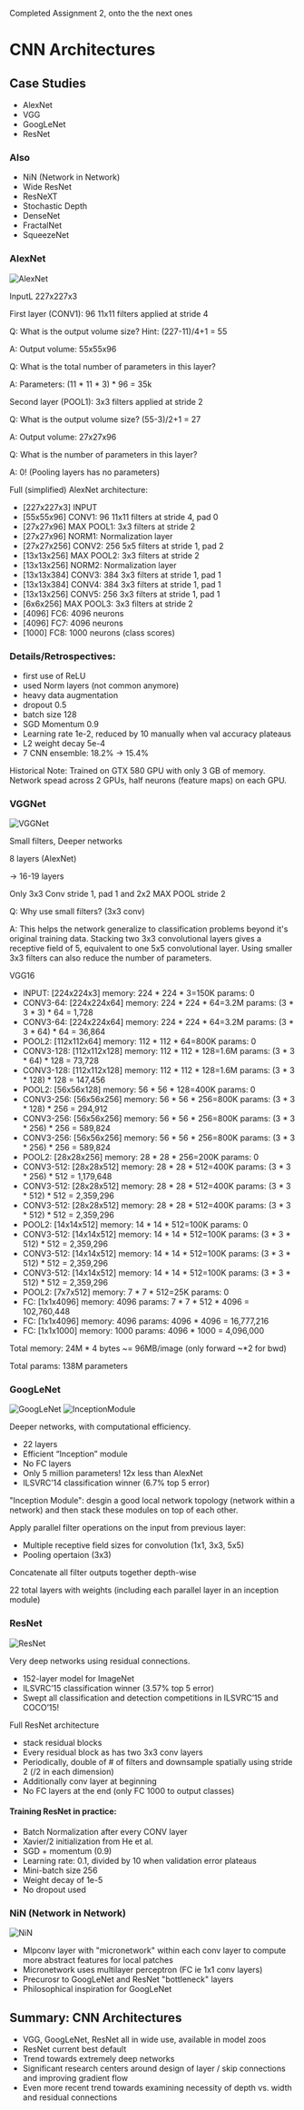 Completed Assignment 2, onto the the next ones

# CNN Architectures

## Case Studies
- AlexNet
- VGG
- GoogLeNet
- ResNet

### Also
- NiN (Network in Network)
- Wide ResNet
- ResNeXT
- Stochastic Depth
- DenseNet
- FractalNet
- SqueezeNet

### AlexNet
![AlexNet](alexnet.png)

InputL 227x227x3

First layer (CONV1): 96 11x11 filters applied at stride 4

Q: What is the output volume size? Hint: (227-11)/4+1 = 55

A: Output volume: 55x55x96

Q: What is the total number of parameters in this layer?

A: Parameters: (11 * 11 * 3) * 96 = 35k

Second layer (POOL1): 3x3 filters applied at stride 2

Q: What is the output volume size? (55-3)/2+1 = 27

A: Output volume: 27x27x96

Q: What is the number of parameters in this layer?

A: 0! (Pooling layers has no parameters)

Full (simplified) AlexNet architecture:

- [227x227x3] INPUT
- [55x55x96] CONV1: 96 11x11 filters at stride 4, pad 0
- [27x27x96] MAX POOL1: 3x3 filters at stride 2
- [27x27x96] NORM1: Normalization layer
- [27x27x256] CONV2: 256 5x5 filters at stride 1, pad 2
- [13x13x256] MAX POOL2: 3x3 filters at stride 2
- [13x13x256] NORM2: Normalization layer
- [13x13x384] CONV3: 384 3x3 filters at stride 1, pad 1
- [13x13x384] CONV4: 384 3x3 filters at stride 1, pad 1
- [13x13x256] CONV5: 256 3x3 filters at stride 1, pad 1
- [6x6x256] MAX POOL3: 3x3 filters at stride 2
- [4096] FC6: 4096 neurons
- [4096] FC7: 4096 neurons
- [1000] FC8: 1000 neurons (class scores)

### Details/Retrospectives:
- first use of ReLU
- used Norm layers (not common anymore)
- heavy data augmentation
- dropout 0.5
- batch size 128
- SGD Momentum 0.9
- Learning rate 1e-2, reduced by 10
manually when val accuracy plateaus
- L2 weight decay 5e-4
- 7 CNN ensemble: 18.2% -> 15.4%


Historical Note: Trained on GTX 580 GPU with only 3 GB of memory. Network spead across 2 GPUs, half neurons (feature maps) on each GPU.

### VGGNet

![VGGNet](vggnet.png)

Small filters, Deeper networks

8 layers (AlexNet)

-> 16-19 layers

Only 3x3 Conv stride 1, pad 1 and 2x2 MAX POOL stride 2

Q: Why use small filters? (3x3 conv)

A: This helps the network generalize to classification problems beyond it's original training data. Stacking two 3x3 convolutional layers gives a receptive field of 5, equivalent to one 5x5 convolutional layer. Using smaller 3x3 filters can also reduce the number of parameters.

VGG16

- INPUT: [224x224x3] memory: 224 * 224 * 3=150K params: 0
- CONV3-64: [224x224x64] memory: 224 * 224 * 64=3.2M params: (3 * 3 * 3) * 64 = 1,728
- CONV3-64: [224x224x64] memory: 224 * 224 * 64=3.2M params: (3 * 3 * 64) * 64 = 36,864
- POOL2: [112x112x64] memory: 112 * 112 * 64=800K params: 0
- CONV3-128: [112x112x128] memory: 112 * 112 * 128=1.6M params: (3 * 3 * 64) * 128 = 73,728
- CONV3-128: [112x112x128] memory: 112 * 112 * 128=1.6M params: (3 * 3 * 128) * 128 = 147,456
- POOL2: [56x56x128] memory: 56 * 56 * 128=400K params: 0
- CONV3-256: [56x56x256] memory: 56 * 56 * 256=800K params: (3 * 3 * 128) * 256 = 294,912
- CONV3-256: [56x56x256] memory: 56 * 56 * 256=800K params: (3 * 3 * 256) * 256 = 589,824
- CONV3-256: [56x56x256] memory: 56 * 56 * 256=800K params: (3 * 3 * 256) * 256 = 589,824
- POOL2: [28x28x256] memory: 28 * 28 * 256=200K params: 0
- CONV3-512: [28x28x512] memory: 28 * 28 * 512=400K params: (3 * 3 * 256) * 512 = 1,179,648
- CONV3-512: [28x28x512] memory: 28 * 28 * 512=400K params: (3 * 3 * 512) * 512 = 2,359,296
- CONV3-512: [28x28x512] memory: 28 * 28 * 512=400K params: (3 * 3 * 512) * 512 = 2,359,296
- POOL2: [14x14x512] memory: 14 * 14 * 512=100K params: 0
- CONV3-512: [14x14x512] memory: 14 * 14 * 512=100K params: (3 * 3 * 512) * 512 = 2,359,296
- CONV3-512: [14x14x512] memory: 14 * 14 * 512=100K params: (3 * 3 * 512) * 512 = 2,359,296
- CONV3-512: [14x14x512] memory: 14 * 14 * 512=100K params: (3 * 3 * 512) * 512 = 2,359,296
- POOL2: [7x7x512] memory: 7 * 7 * 512=25K params: 0
- FC: [1x1x4096] memory: 4096 params: 7 * 7 * 512 * 4096 = 102,760,448
- FC: [1x1x4096] memory: 4096 params: 4096 * 4096 = 16,777,216
- FC: [1x1x1000] memory: 1000 params: 4096 * 1000 = 4,096,000

Total memory: 24M * 4 bytes ~= 96MB/image (only forward ~*2 for bwd)

Total params: 138M parameters

### GoogLeNet

![GoogLeNet](googlenet.png)
![InceptionModule](inception_module.png)

Deeper networks, with computational efficiency.

- 22 layers
- Efficient “Inception” module
- No FC layers
- Only 5 million parameters! 12x less than AlexNet
- ILSVRC’14 classification winner (6.7% top 5 error)

"Inception Module": desgin a good local network topology (network within a network) and then stack these modules on top of each other.

Apply parallel filter operations on the input from previous layer:
- Multiple receptive field sizes for convolution (1x1, 3x3, 5x5)
- Pooling opertaion (3x3)

Concatenate all filter outputs together depth-wise

22 total layers with weights (including each parallel layer in an inception module)

### ResNet

![ResNet](resnet.png)

Very deep networks using residual connections.

- 152-layer model for ImageNet
- ILSVRC’15 classification winner (3.57% top 5 error)
- Swept all classification and detection competitions in ILSVRC’15 and COCO’15!

Full ResNet architecture
- stack residual blocks
- Every residual block as has two 3x3 conv layers
- Periodically, double of # of filters and downsample spatially using stride 2 (/2 in each dimension)
- Additionally conv layer at beginning
- No FC layers at the end (only FC 1000 to output classes)

#### Training ResNet in practice:
- Batch Normalization after every CONV layer
- Xavier/2 initialization from He et al.
- SGD + momentum (0.9)
- Learning rate: 0.1, divided by 10 when validation error plateaus
- Mini-batch size 256
- Weight decay of 1e-5
- No dropout used

### NiN (Network in Network)

![NiN](network_in_network.png)

- Mlpconv layer with "micronetwork" within each conv layer to compute more abstract features for local patches
- Micronetwork uses multilayer perceptron (FC ie 1x1 conv layers)
- Precurosr to GoogLeNet and ResNet "bottleneck" layers
- Philosophical inspiration for GoogLeNet

## Summary: CNN Architectures
- VGG, GoogLeNet, ResNet all in wide use, available in model zoos
- ResNet current best default
- Trend towards extremely deep networks
- Significant research centers around design of layer / skip connections and improving gradient flow
- Even more recent trend towards examining necessity of depth vs.
width and residual connections